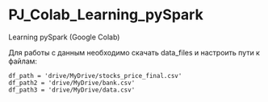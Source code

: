 # PJ_Colab_Learning_pySpark
 Learning pySpark (Google Colab)

Для работы с данным необходимо скачать data_files и настроить пути к файлам:

```
df_path = 'drive/MyDrive/stocks_price_final.csv'
df_path2 = 'drive/MyDrive/bank.csv'
df_path3 = 'drive/MyDrive/data.csv'
```
